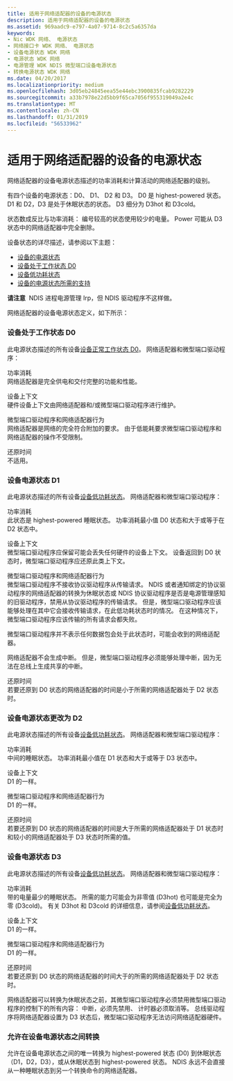 ```yaml
---
title: 适用于网络适配器的设备的电源状态
description: 适用于网络适配器的设备的电源状态
ms.assetid: 969aadc9-e797-4a07-9714-8c2c5a6357da
keywords:
- Nic WDK 网络、 电源状态
- 网络接口卡 WDK 网络、 电源状态
- 设备电源状态 WDK 网络
- 电源状态 WDK 网络
- 电源管理 WDK NDIS 微型端口设备电源状态
- 转换电源状态 WDK 网络
ms.date: 04/20/2017
ms.localizationpriority: medium
ms.openlocfilehash: 3d05eb24845eea55e44ebc3900835fcab9282229
ms.sourcegitcommit: a33b7978e22d5bb9f65ca7056f955319049a2e4c
ms.translationtype: MT
ms.contentlocale: zh-CN
ms.lasthandoff: 01/31/2019
ms.locfileid: "56533962"
---
```

# <a name="device-power-states-for-network-adapters"></a>适用于网络适配器的设备的电源状态





网络适配器的设备电源状态描述的功率消耗和计算活动的网络适配器的级别。

有四个设备的电源状态：D0、 D1、 D2 和 D3。 D0 是 highest-powered 状态。 D1 和 D2，D3 是处于休眠状态的状态。 D3 细分为 D3hot 和 D3cold。

状态数成反比与功率消耗： 编号较高的状态使用较少的电量。 Power 可能从 D3 状态中的网络适配器中完全删除。

设备状态的详尽描述，请参阅以下主题：

* [设备的电源状态](https://msdn.microsoft.com/library/windows/hardware/ff543162)
* [设备处于工作状态 D0](https://msdn.microsoft.com/library/windows/hardware/ff543210)
* [设备低功耗状态](https://msdn.microsoft.com/library/windows/hardware/ff543186)
* [设备的电源状态所需的支持](https://msdn.microsoft.com/library/windows/hardware/ff561073)

**请注意**  NDIS 进程电源管理 Irp，但 NDIS 驱动程序不这样做。

 

网络适配器的设备电源状态定义，如下所示：

### <a href="" id="d0"></a>设备处于工作状态 D0

此电源状态描述的所有设备[设备正常工作状态 D0](https://msdn.microsoft.com/library/windows/hardware/ff543210)。 网络适配器和微型端口驱动程序：

<a href="" id="power-consumption"></a>功率消耗  
网络适配器是完全供电和交付完整的功能和性能。

<a href="" id="device-context"></a>设备上下文  
硬件设备上下文由网络适配器和/或微型端口驱动程序进行维护。

<a href="" id="miniport-driver-and-network-adapter-behavior"></a>微型端口驱动程序和网络适配器行为  
网络适配器是网络的完全符合附加的要求。 由于低能耗要求微型端口驱动程序和网络适配器的操作不受限制。

<a href="" id="restore-time"></a>还原时间  
不适用。

### <a href="" id="d1"></a>设备电源状态 D1

此电源状态描述的所有设备[设备低功耗状态](https://msdn.microsoft.com/library/windows/hardware/ff543186)。 网络适配器和微型端口驱动程序：

<a href="" id="power-consumption"></a>功率消耗  
此状态是 highest-powered 睡眠状态。 功率消耗最小值 D0 状态和大于或等于在 D2 状态中。

<a href="" id="device-context"></a>设备上下文  
微型端口驱动程序应保留可能会丢失任何硬件的设备上下文。 设备返回到 D0 状态时，微型端口驱动程序应还原此类上下文。

<a href="" id="miniport-driver-and-network-adapter-behavior"></a>微型端口驱动程序和网络适配器行为  
微型端口驱动程序不接收协议驱动程序从传输请求。 NDIS 或者通知绑定的协议驱动程序的网络适配器的转换为休眠状态或 NDIS 协议驱动程序是否是电源管理感知的旧驱动程序，禁用从协议驱动程序的传输请求。 但是，微型端口驱动程序应该能够处理在其中它会接收传输请求，在此低功耗状态时的情况。 在这种情况下，微型端口驱动程序应该传输的所有请求会都失败。

微型端口驱动程序并不表示任何数据包会处于此状态时，可能会收到的网络适配器。

网络适配器不会生成中断。 但是，微型端口驱动程序必须能够处理中断，因为无法在总线上生成共享的中断。

<a href="" id="restore-time"></a>还原时间  
若要还原到 D0 状态的网络适配器的时间是小于所需的网络适配器处于 D2 状态时。

### <a href="" id="d2"></a>设备电源状态更改为 D2

此电源状态描述的所有设备[设备低功耗状态](https://msdn.microsoft.com/library/windows/hardware/ff543186)。 网络适配器和微型端口驱动程序：

<a href="" id="power-consumption"></a>功率消耗  
中间的睡眠状态。 功率消耗最小值在 D1 状态和大于或等于 D3 状态中。

<a href="" id="device-context"></a>设备上下文  
D1 的一样。

<a href="" id="miniport-driver-and-network-adapter-behavior"></a>微型端口驱动程序和网络适配器行为  
D1 的一样。

<a href="" id="restore-time"></a>还原时间  
若要还原到 D0 状态的网络适配器的时间是大于所需的网络适配器处于 D1 状态时和较小的网络适配器处于 D3 状态时所需的值。

### <a href="" id="d3"></a>设备电源状态 D3

此电源状态描述的所有设备[设备低功耗状态](https://msdn.microsoft.com/library/windows/hardware/ff543186)。 网络适配器和微型端口驱动程序：

<a href="" id="power-consumption"></a>功率消耗  
带的电量最少的睡眠状态。 所需的能力可能会为非零值 (D3hot) 也可能是完全为零 (D3cold)。 有关 D3hot 和 D3cold 的详细信息，请参阅[设备低功耗状态](https://msdn.microsoft.com/library/windows/hardware/ff543186)。

<a href="" id="device-context"></a>设备上下文  
D1 的一样。

<a href="" id="miniport-driver-and-network-adapter-behavior"></a>微型端口驱动程序和网络适配器行为  
D1 的一样。

<a href="" id="restore-time"></a>还原时间  
若要还原到 D0 状态的网络适配器的时间大于的所需的网络适配器处于 D2 状态时。

网络适配器可以转换为休眠状态之前，其微型端口驱动程序必须禁用微型端口驱动程序的控制下的所有内容： 中断，必须先禁用、 计时器必须取消等。 总线驱动程序将网络适配器设置为 D3 状态后，微型端口驱动程序无法访问网络适配器硬件。

### <a name="transitions-allowed-between-device-power-states"></a>允许在设备电源状态之间转换

允许在设备电源状态之间的唯一转换为 highest-powered 状态 (D0) 到休眠状态 （D1，D2，D3），或从休眠状态到 highest-powered 状态。 NDIS 永远不会直接从一种睡眠状态到另一个转换命令的网络适配器。

 

 





